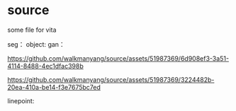 # source
some file for  vita

seg： 
object: 
gan：

https://github.com/walkmanyang/source/assets/51987369/6d908ef3-3a51-4114-8488-4ec1dfac398b


https://github.com/walkmanyang/source/assets/51987369/3224482b-20ea-410a-be14-f3e7675bc7ed

linepoint:
